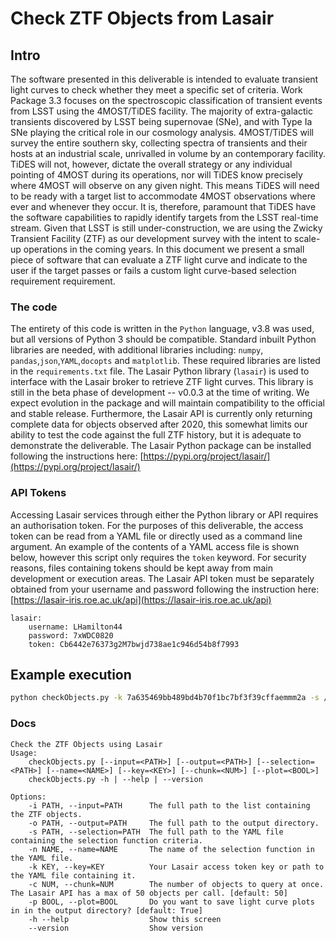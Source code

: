 # Check ZTF Objects from Lasair

## Intro

The software presented in this deliverable is intended to evaluate transient light curves to check whether they meet a specific set of criteria. Work Package 3.3 focuses on the spectroscopic classification of transient events from LSST using the 4MOST/TiDES facility. The majority of extra-galactic transients discovered by LSST being supernovae (SNe), and with Type Ia SNe playing the critical role in our cosmology analysis. 4MOST/TiDES will survey the entire southern sky, collecting spectra of transients and their hosts at an industrial scale, unrivalled in volume by an contemporary facility. TiDES will not, however, dictate the overall strategy or any individual pointing of 4MOST during its operations, nor will TiDES know precisely where 4MOST will observe on any given night. This means TiDES will need to be ready with a target list to accommodate 4MOST observations where ever and whenever they occur. It is, therefore, paramount that TiDES have the software capabilities to rapidly identify targets from the LSST real-time stream. Given that LSST is still under-construction, we are using the Zwicky Transient Facility (ZTF) as our development survey with the intent to scale-up operations in the coming years. In this document we present a small piece of software that can evaluate a ZTF light curve and indicate to the user if the target passes or fails a custom light curve-based selection requirement requirement.

### The code

The entirety of this code is written in the `Python` language, v3.8 was used, but all versions of Python 3 should be compatible. Standard inbuilt Python libraries are needed, with additional libraries including: `numpy`, `pandas`,`json`,`YAML`,`docopts` and `matplotlib`. These required libraries are listed in the `requirements.txt` file. The Lasair Python library (`lasair`) is used to interface with the Lasair broker to retrieve ZTF light curves. This library is still in the beta phase of development -- v0.0.3 at the time of writing. We expect evolution in the package and will maintain compatibility to the official and stable release. Furthermore, the Lasair API is currently only returning complete data for objects observed after 2020, this somewhat limits our ability to test the code against the full ZTF history, but it is adequate to demonstrate the deliverable. The Lasair Python package can be installed following the instructions here: [https://pypi.org/project/lasair/](https://pypi.org/project/lasair/)


### API Tokens
Accessing Lasair services through either the Python library or API requires an authorisation token. For the purposes of this deliverable, the access token can be read from a YAML file or directly used as a command line argument. An example of the contents of a YAML access file is shown below, however this script only requires the `token` keyword.  For security reasons, files containing tokens should be kept away from main development or execution areas. The Lasair API token must be separately obtained from your username and password following the instruction here: [https://lasair-iris.roe.ac.uk/api](https://lasair-iris.roe.ac.uk/api)

```
lasair:
    username: LHamilton44
    password: 7xWDC0820
    token: Cb6442e76373g2M7bwjd738ae1c946d54b8f7993
```

## Example execution

```bash
python checkObjects.py -k 7a635469bb489bd4b70f1bc7bf3f39cffaemmm2a -s /data/chris/tides/tidesInterface-WP3.3/tidesTargeting/tidesSelectionFunctions.yml -n tidesSNZTFSelect -i /data/chris/tides/tidesInterface-WP3.3/tidesTargeting/ztfIAListDemo.dat -o /data/chris/dev_output/Demo/ -p T -c 50
```

### Docs
```
Check the ZTF Objects using Lasair
Usage:
    checkObjects.py [--input=<PATH>] [--output=<PATH>] [--selection=<PATH>] [--name=<NAME>] [--key=<KEY>] [--chunk=<NUM>] [--plot=<BOOL>]
    checkObjects.py -h | --help | --version

Options:
    -i PATH, --input=PATH      The full path to the list containing the ZTF objects.
    -o PATH, --output=PATH     The full path to the output directory.
    -s PATH, --selection=PATH  The full path to the YAML file containing the selection function criteria.
    -n NAME, --name=NAME       The name of the selection function in the YAML file.
    -k KEY, --key=KEY          Your Lasair access token key or path to the YAML file containing it.
    -c NUM, --chunk=NUM        The number of objects to query at once. The Lasair API has a max of 50 objects per call. [default: 50]
    -p BOOL, --plot=BOOL       Do you want to save light curve plots in in the output directory? [default: True]
    -h --help                  Show this screen
    --version                  Show version
```